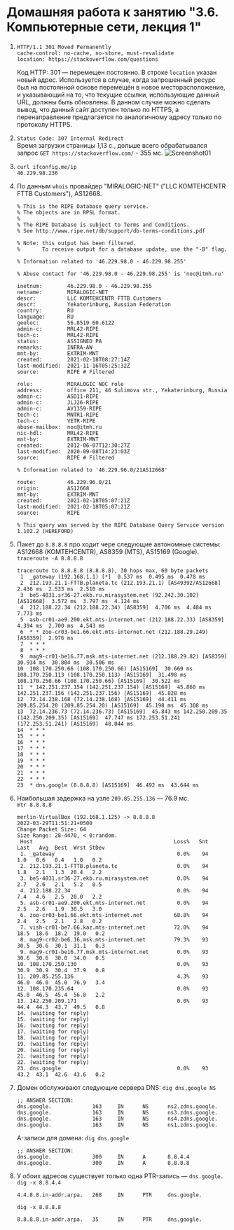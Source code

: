 # Домашняя работа к занятию "3.6. Компьютерные сети, лекция 1"

1. ```
   HTTP/1.1 301 Moved Permanently
   cache-control: no-cache, no-store, must-revalidate
   location: https://stackoverflow.com/questions
   ```
   Код HTTP: 301 — перемещен постоянно. В строке `location` указан новый адрес. Используется в случае, когда запрошенный ресурс был на постоянной основе перемещён в новое месторасположение, и указывающий на то, что текущие ссылки, использующие данный URL, должны быть обновлены.
   В данном случае можно сделать вывод, что данный сайт доступен только по HTTPS, а перенаправление предлагается по аналогичному адресу только по протоколу HTTPS.
2. `Status Code: 307 Internal Redirect`  
   Время загрузки страницы 1,13 с., дольше всего обрабатывался запрос `GET https://stackoverflow.com/` - 355 мс.
   ![Screenshot01](https://github.com/Merlin1979/devops-netology/raw/main/HW-3.6/Screenshot02.png)
3. `curl ifconfig.me/ip`  
   `46.229.98.236`
4. По данным `whois` провайдер "MIRALOGIC-NET" ("LLC KOMTEHCENTR FTTB Customers"), AS12668.
   ```
   % This is the RIPE Database query service.
   % The objects are in RPSL format.
   %
   % The RIPE Database is subject to Terms and Conditions.
   % See http://www.ripe.net/db/support/db-terms-conditions.pdf
   
   % Note: this output has been filtered.
   %       To receive output for a database update, use the "-B" flag.
   
   % Information related to '46.229.98.0 - 46.229.98.255'
   
   % Abuse contact for '46.229.98.0 - 46.229.98.255' is 'noc@itmh.ru'
   
   inetnum:        46.229.98.0 - 46.229.98.255
   netname:        MIRALOGIC-NET
   descr:          LLC KOMTEHCENTR FTTB Customers
   descr:          Yekaterinburg, Russian Federation
   country:        RU
   language:       RU
   geoloc:         56.8519 60.6122
   admin-c:        MRL42-RIPE
   tech-c:         MRL42-RIPE
   status:         ASSIGNED PA
   remarks:        INFRA-AW
   mnt-by:         EXTRIM-MNT
   created:        2021-02-18T08:27:14Z
   last-modified:  2021-11-16T05:25:32Z
   source:         RIPE # Filtered
   
   role:           MIRALOGIC NOC role
   address:        office 211, 46 Sulimova str., Yekaterinburg, Russia
   admin-c:        ASD11-RIPE
   admin-c:        JLJ26-RIPE
   admin-c:        AV1359-RIPE
   tech-c:         MNTR1-RIPE
   tech-c:         VETR-RIPE
   abuse-mailbox:  noc@itmh.ru
   nic-hdl:        MRL42-RIPE
   mnt-by:         EXTRIM-MNT
   created:        2012-06-07T12:30:27Z
   last-modified:  2020-09-08T14:23:03Z
   source:         RIPE # Filtered
   
   % Information related to '46.229.96.0/21AS12668'
   
   route:          46.229.96.0/21
   origin:         AS12668
   mnt-by:         EXTRIM-MNT
   created:        2021-02-18T05:07:21Z
   last-modified:  2021-02-18T05:07:21Z
   source:         RIPE
   
   % This query was served by the RIPE Database Query Service version 1.102.2 (HEREFORD)
   ```
5. Пакет до `8.8.8.8` про ходит чере следующие автономные системы: AS12668 (KOMTEHCENTR), AS8359 (MTS), AS15169 (Google).  
   `traceroute -A 8.8.8.8`
   ```
   traceroute to 8.8.8.8 (8.8.8.8), 30 hops max, 60 byte packets
    1  _gateway (192.168.1.1) [*]  0.537 ms  0.495 ms  0.478 ms
    2  212.193.21.1-FTTB.planeta.tc (212.193.21.1) [AS49392/AS12668]  2.436 ms  2.533 ms  2.510 ms
    3  be5-4031.sr36-27.ekb.ru.mirasystem.net (92.242.30.102) [AS12668]  3.572 ms  3.797 ms  4.124 ms
    4  212.188.22.34 (212.188.22.34) [AS8359]  4.706 ms  4.484 ms  7.773 ms
    5  asb-cr01-ae9.200.ekt.mts-internet.net (212.188.22.33) [AS8359]  4.394 ms  2.700 ms  4.543 ms
    6  * * zoo-cr03-be1.66.ekt.mts-internet.net (212.188.29.249) [AS8359]  2.976 ms
    7  * * *
    8  * * *
    9  mag9-cr01-be16.77.msk.mts-internet.net (212.188.29.82) [AS8359]  30.934 ms  30.804 ms  30.506 ms
   10  108.170.250.66 (108.170.250.66) [AS15169]  30.669 ms 108.170.250.113 (108.170.250.113) [AS15169]  31.498 ms 108.170.250.66 (108.170.250.66) [AS15169]  30.522 ms
   11  * 142.251.237.154 (142.251.237.154) [AS15169]  45.860 ms 142.251.237.156 (142.251.237.156) [AS15169]  45.828 ms
   12  72.14.238.168 (72.14.238.168) [AS15169]  44.411 ms 209.85.254.20 (209.85.254.20) [AS15169]  45.198 ms  45.308 ms
   13  72.14.236.73 (72.14.236.73) [AS15169]  45.843 ms 142.250.209.35 (142.250.209.35) [AS15169]  47.747 ms 172.253.51.241 (172.253.51.241) [AS15169]  48.044 ms
   14  * * *
   15  * * *
   16  * * *
   17  * * *
   18  * * *
   19  * * *
   20  * * *
   21  * * *
   22  * * *
   23  * dns.google (8.8.8.8) [AS15169]  46.492 ms  43.644 ms
   ```
6. Наибольшая задержка на узле `209.85.255.136` — 76.9 мс.  
   `mtr 8.8.8.8`
   ```
   merlin-VirtualBox (192.168.1.125) -> 8.8.8.8                        2022-03-29T11:51:21+0500
   Change Packet Size: 64
   Size Range: 28-4470, < 0:random.
    Host                                             Loss%   Snt   Last   Avg  Best  Wrst StDev
    1. _gateway                                       0.0%    94    1.0   0.6   0.4   1.0   0.2
    2. 212.193.21.1-FTTB.planeta.tc                   0.0%    94    1.8   2.1   1.3  20.4   2.2
    3. be5-4031.sr36-27.ekb.ru.mirasystem.net         0.0%    94    2.7   2.6   2.1   5.2   0.5
    4. 212.188.22.34                                  0.0%    94    7.4   4.6   2.5  20.0   2.2
    5. asb-cr01-ae9.200.ekt.mts-internet.net          0.0%    94    2.5   2.6   1.9  30.5   3.0
    6. zoo-cr03-be1.66.ekt.mts-internet.net          68.8%    94    2.4   2.5   2.1   2.8   0.2
    7. vish-cr01-be7.66.kaz.mts-internet.net         72.0%    94   18.5  18.6  18.2  19.0   0.2
    8. mag9-cr02-be6.16.msk.mts-internet.net         79.3%    93   30.5  30.6  30.1  31.1   0.3
    9. mag9-cr01-be16.77.msk.mts-internet.net         0.0%    93   30.6  30.6  30.0  34.0   0.5
   10. 108.170.250.130                                0.0%    93   30.9  30.9  30.4  37.9   0.8
   11. 209.85.255.136                                 4.3%    93   46.0  46.0  45.0  76.9   3.4
   12. 108.170.235.64                                 0.0%    93   45.8  46.5  45.4  56.8   2.2
   13. 142.250.209.171                                0.0%    93   44.4  44.3  43.7  49.5   0.8
   14. (waiting for reply)
   15. (waiting for reply)
   16. (waiting for reply)
   17. (waiting for reply)
   18. (waiting for reply)
   19. (waiting for reply)
   20. (waiting for reply)
   21. (waiting for reply)
   22. (waiting for reply)
   23. dns.google                                     0.0%    93   43.2  43.1  42.6  43.6   0.2
   ```
7. Домен обслуживают следующие сервера DNS:
   `dig dns.google NS`
   ```
   ;; ANSWER SECTION:
   dns.google.             163     IN      NS      ns2.zdns.google.
   dns.google.             163     IN      NS      ns3.zdns.google.
   dns.google.             163     IN      NS      ns4.zdns.google.
   dns.google.             163     IN      NS      ns1.zdns.google.
   ```
   A-записи для домена:
   `dig dns.google`
   ```
   ;; ANSWER SECTION:
   dns.google.             300     IN      A       8.8.4.4
   dns.google.             300     IN      A       8.8.8.8
   ```

8. У обоих адресов существует только одна PTR-запись — `dns.google.`  
   `dig -x 8.8.4.4`
   ```
   4.4.8.8.in-addr.arpa.   268     IN      PTR     dns.google.
   ```
   `dig -x 8.8.8.8`
   ```
   8.8.8.8.in-addr.arpa.   35      IN      PTR     dns.google.
   ```